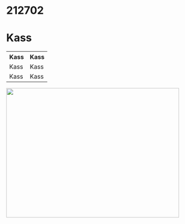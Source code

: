 # 212702
<!DOCTYPE html>
<html>
<head>

</head>
<body>

<h1>Kass</h1>

<table>
  <tr>
    <th>Kass</th>
    <th>Kass</th>
  </tr>
  <tr>
    <td>Kass</td>
    <td>Kass</td>
  </tr>
  <tr>
    <td>Kass</td>
    <td>Kass</td>
  </tr>
</table>

</body>
</html>

<img src="https://ichef.bbci.co.uk/news/800/cpsprodpb/14A82/production/_116301648_gettyimages-1071204136.jpg" width="460" height="345">
<a href = "https://taltech.ee/">
